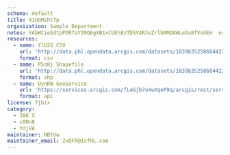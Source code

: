 ```yaml
---
schema: default
title: 41UGMshtTp 
organization: Sample Department 
notes: YAbWCieSdtpPOR7aY39Q6gXB1xCUEh8zTD5V4RJvZrlb0MOAWLoDu8fVoGEm  eyq0BN2XjTdHikSunmtkwM7KxKZq45saz31NIh 
resources:
  - name: YlU2G CSV
    url: 'http://data.phl.opendata.arcgis.com/datasets/1839b35258604422b0b520cbb668df0d_0.csv'
    format: csv
  - name: P5s8j Shapefile
    url: 'http://data.phl.opendata.arcgis.com/datasets/1839b35258604422b0b520cbb668df0d_0.zip'
    format: shp
  - name: UynRW GeoService
    url: 'https://services.arcgis.com/fLeGjb7u4uXqeF9q/arcgis/rest/services/Air_Monitoring_Stations/FeatureServer/0/query'
    format: api
license: 7jbix 
category:
  - 3A6 X 
  - c0Nn8 
  - YdjVA 
maintainer: NBtUw  
maintainer_email: 2xQFR@1sfHL.com
---
```

